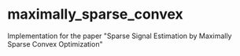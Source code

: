 # maximally_sparse_convex
Implementation for the paper "Sparse Signal Estimation by Maximally Sparse Convex Optimization"
